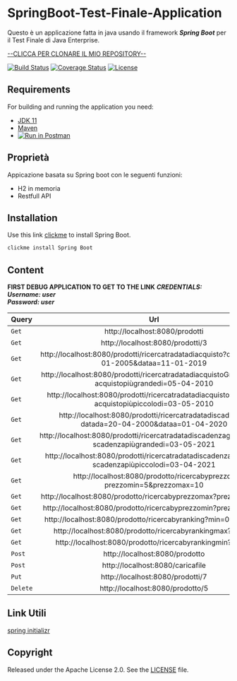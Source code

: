 # SpringBoot-Test-Finale-Application

Questo è un applicazione fatta in java usando il framework **_Spring Boot_** per il Test Finale di Java Enterprise.

[--CLICCA PER CLONARE IL MIO REPOSITORY--](https://github.com/nitinKumarAwasthi/SpringBootTestFinale)



[![Build Status](https://travis-ci.org/codecentric/springboot-sample-app.svg?branch=master)](https://travis-ci.org/codecentric/springboot-sample-app)
[![Coverage Status](https://coveralls.io/repos/github/codecentric/springboot-sample-app/badge.svg?branch=master)](https://coveralls.io/github/codecentric/springboot-sample-app?branch=master)
[![License](http://img.shields.io/:license-apache-blue.svg)](http://www.apache.org/licenses/LICENSE-2.0.html)

## Requirements

For building and running the application you need:

- [JDK 11](http://www.oracle.com/technetwork/java/javase/downloads/jdk8-downloads-2133151.html)
- [Maven ](https://maven.apache.org)
- [![Run in Postman](https://s3.amazonaws.com/postman-static/run-button.png)](https://app.getpostman.com/run-collection/5d9ae743a661a15d64bb)


## Proprietà
Appicazione basata su Spring boot con le seguenti funzioni:
- H2 in memoria
- Restfull API

## Installation

Use this link [clickme](https://spring.io/tools) to install Spring Boot.
```bash
clickme install Spring Boot
```

## Content 
**FIRST DEBUG APPLICATION TO GET TO THE LINK**
**_CREDENTIALS: <br />
Username:  user <br />
Password:  user_**

| Query    |                                                     Url                                                      |                Funzionamento |
|:---------|:------------------------------------------------------------------------------------------------------------:|-----------------------------:|
| `Get`    |                                        http://localhost:8080/prodotti                                        |          StampaTuttiProdotti |
| `Get`    |                                       http://localhost:8080/prodotti/3                                       |          StampaProdottiConId |
| `Get`    |          http://localhost:8080/prodotti/ricercatradatadiacquisto?datada=11-01-2005&dataa=11-01-2019          |      RiceraTraDataDiAcquisto |
| `Get`    |      http://localhost:8080/prodotti/ricercatradatadiacquistoGreaterthan?acquistopiùgrandedi=05-04-2010       |    DataDiAcquistoGreaterthan |
| `Get`    |       http://localhost:8080/prodotti/ricercatradatadiacquistolessthan?acquistopiùpiccolodi=03-05-2010        |       DataDiAcquistoLessThan |
| `Get`    |          http://localhost:8080/prodotti/ricercatradatadiscadenza?datada=20-04-2000&dataa=01-04-2020          |     RicercaTraDataDiScadenza |
| `Get`    |      http://localhost:8080/prodotti/ricercatradatadiscadenzagreaterthan?scadenzapiùgrandedi=03-05-2021       |    DataDiScadenzaGreaterThan |
| `Get`    |       http://localhost:8080/prodotti/ricercatradatadiscadenzalessthan?scadenzapiùpiccolodi=03-04-2021        |       DataDiScadenzaLessThan |
| `Get`    |                   http://localhost:8080/prodotto/ricercabyprezzo?prezzomin=5&prezzomax=10                    |             RicercaConPrezzo |
| `Get`    |                        http://localhost:8080/prodotto/ricercabyprezzomax?prezzomax=15                        |     RicercaConPrezzoLessThan |
| `Get`    |                        http://localhost:8080/prodotto/ricercabyprezzomin?prezzomin=10                        |  RicercaConPrezzoGreaterThan |
| `Get`    |                        http://localhost:8080/prodotto/ricercabyranking?min=0.0&max=5                         |            RicercaConRanking |
| `Get`    |                           http://localhost:8080/prodotto/ricercabyrankingmax?max=5                           |    RicercaConRankingLessThan |
| `Get`    |                           http://localhost:8080/prodotto/ricercabyrankingmin?min=6                           | RicercaConRankingGreaterThan |
| `Post`   |                                        http://localhost:8080/prodotto                                        |              PostNewProdotto |
| `Post`   |                                       http://localhost:8080/caricafile                                       |                   CaricaFile |
| `Put`    |                                       http://localhost:8080/prodotti/7                                       |              AggionaProdotto |
| `Delete` |                                       http://localhost:8080/prodotto/5                                       |              EliminaProdotto |

## Link Utili
[spring initializr](https://start.spring.io/)

## Copyright

Released under the Apache License 2.0. See the [LICENSE](https://github.com/codecentric/springboot-sample-app/blob/master/LICENSE) file.
